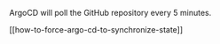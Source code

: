 ArgoCD will poll the GitHub repository every 5 minutes.

[[how-to-force-argo-cd-to-synchronize-state]]

